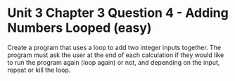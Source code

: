 # Unit 3 Chapter 3 Question 4 - Adding Numbers Looped (easy)

Create a program that uses a loop to add two integer inputs together. The program must ask the user at the end of each calculation if they would like to run the program again (loop again) or not, and depending on the input, repeat or kill the loop.